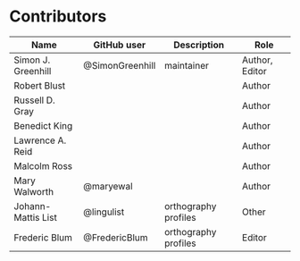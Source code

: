 # Contributors

Name               | GitHub user     | Description                          | Role
---                | ---             | ---                                  | ---
Simon J. Greenhill | @SimonGreenhill | maintainer                           | Author, Editor
Robert Blust | |                            | Author
Russell D. Gray | |                            | Author
Benedict King | |                            | Author
Lawrence A. Reid | |                            | Author
Malcolm Ross | |                            | Author
Mary Walworth | @maryewal |                            | Author
Johann-Mattis List | @lingulist  | orthography profiles | Other
Frederic Blum| @FredericBlum  | orthography profiles | Editor
